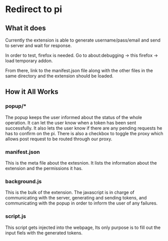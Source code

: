 # Redirect to pi

## What it does ##

Currently the extension is able to generate username/pass/email and send to server and wait for response. 

In order to test, firefox is needed. Go to about:debugging -> this firefox -> load temporary addon.  

From there, link to the manifest.json file along with the other files in the same directory and the extension should be loaded.

## How it All Works ##
### popup/* ### 
The popup keeps the user informed about the status of the whole operation. It can let the user know when a token has been sent successfully. It also lets the user know if there are any pending requests he has to confirm on the pi. There is also a checkbox to toggle the proxy which allows post request to be routed through our proxy.
### manifest.json ###
This is the meta file about the extesnion. It lists the information about the extension and the permissions it has.
### background.js ###
This is the bulk of the extension. The javascript is in charge of communicating with the server, generating and sending tokens, and communicating with the popup in order to inform the user of any failures.
### script.js ###
This script gets injected into the webpage, Its only purpose is to fill out the input fiels with the generated tokens.
